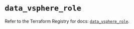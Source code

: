 # `data_vsphere_role`

Refer to the Terraform Registry for docs: [`data_vsphere_role`](https://registry.terraform.io/providers/vmware/vsphere/2.14.2/docs/data-sources/role).
